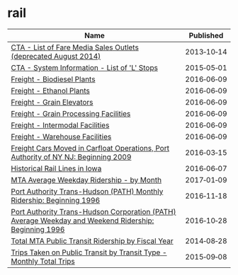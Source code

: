 # rail

Name | Published
---- | ---------
[CTA - List of Fare Media Sales Outlets (deprecated August 2014)](../datasets/ag7u-gr9m.md) | 2013&#x2011;10&#x2011;14
[CTA - System Information - List of 'L' Stops](../datasets/8pix-ypme.md) | 2015&#x2011;05&#x2011;01
[Freight - Biodiesel Plants](../datasets/rx6n-da6a.md) | 2016&#x2011;06&#x2011;09
[Freight - Ethanol Plants](../datasets/jy2j-p83k.md) | 2016&#x2011;06&#x2011;09
[Freight - Grain Elevators](../datasets/6mk8-ibfw.md) | 2016&#x2011;06&#x2011;09
[Freight - Grain Processing Facilities](../datasets/acrz-53t5.md) | 2016&#x2011;06&#x2011;09
[Freight - Intermodal Facilities](../datasets/94pv-pzzh.md) | 2016&#x2011;06&#x2011;09
[Freight - Warehouse Facilities](../datasets/k66b-24hw.md) | 2016&#x2011;06&#x2011;09
[Freight Cars Moved in Carfloat Operations, Port Authority of NY NJ: Beginning 2009](../datasets/hy7n-2fdt.md) | 2016&#x2011;03&#x2011;15
[Historical Rail Lines in Iowa](../datasets/htcw-ne8n.md) | 2016&#x2011;06&#x2011;07
[MTA Average Weekday Ridership - by Month](../datasets/ub96-xxqw.md) | 2017&#x2011;01&#x2011;09
[Port Authority Trans-Hudson (PATH) Monthly Ridership: Beginning 1996](../datasets/v5t9-im68.md) | 2016&#x2011;11&#x2011;18
[Port Authority Trans-Hudson Corporation (PATH) Average Weekday and Weekend Ridership: Beginning 1996](../datasets/p7e4-ipty.md) | 2016&#x2011;10&#x2011;28
[Total MTA Public Transit Ridership by Fiscal Year](../datasets/xmdp-9ku6.md) | 2014&#x2011;08&#x2011;28
[Trips Taken on Public Transit by Transit Type - Monthly Total Trips](../datasets/5ymg-2p8u.md) | 2015&#x2011;09&#x2011;08

